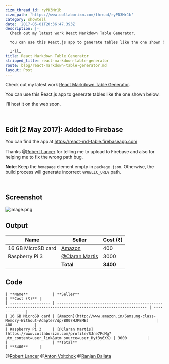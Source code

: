 ```yaml
---
cizm_thread_id: ryPD3Mr1b
cizm_path: 'https://www.collaborizm.com/thread/ryPD3Mr1b'
category: showtell
date: '2017-05-01T20:36:47.393Z'
description: |-
  Check out my latest work React Markdown Table Generator.

  You can use this React.js app to generate tables like the one shown below.

  I'll…
title: React Markdown Table Generator
stripped_title: react-markdown-table-generator
route: blog/react-markdown-table-generator.md
layout: Post
---
```

Check out my latest work [React Markdown Table Generator](https://github.com/aharshac/react-md-table).

You can use this React.js app to generate tables like the one shown below.

I'll host it on the web soon.

&nbsp;

## Edit [2 May 2017]: Added to Firebase
You can find the app at https://react-md-table.firebaseapp.com

Thanks @[Robert Lancer](21339) for telling me to upload to Firebase and also for helping me to fix the wrong path bug.

**Note**: Keep the `homepage` element empty in `package.json`. Otherwise, the build process will generate incorrect `%PUBLIC_URL%` path. 

&nbsp;

## Screenshot
![image.png](czm://nvvl2lpumorlb7n0qyhc)

## Output

| **Name**           | **Seller**                                                                                                     | **Cost (₹)** |
| ------------------ | -------------------------------------------------------------------------------------------------------------- | ------------ |
| 16 GB MicroSD card | [Amazon](http://www.amazon.in/Samsung-class-Memory-Without-Adapter/dp/B007HJPBME)                              | 400          |
| Raspberry Pi 3     | [@Claran Martis](https://www.collaborizm.com/profile/SJne7FcMg?utm_content=user_link&utm_source=user_Hyt3y6XK) | 3000         |
|                    | **Total**                                                                                                      | **3400**     | 

## Code
```
| **Name**           | **Seller**                                                                                                     | **Cost (₹)** |
| ------------------ | -------------------------------------------------------------------------------------------------------------- | ------------ |
| 16 GB MicroSD card | [Amazon](http://www.amazon.in/Samsung-class-Memory-Without-Adapter/dp/B007HJPBME)                              | 400          |
| Raspberry Pi 3     | [@Claran Martis](https://www.collaborizm.com/profile/SJne7FcMg?utm_content=user_link&utm_source=user_Hyt3y6XK) | 3000         |
|                    | **Total**                                                                                                      | **3400**     |
```

@[Robert Lancer](21339) @[Anton Voltchok](4kvzVlj5e) @[Ranjan Dailata](HkCdhb6Gl)
